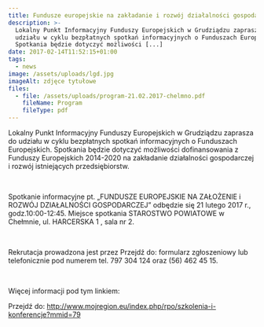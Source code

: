```yaml
---
title: Fundusze europejskie na zakładanie i rozwój działalności gospodarczej
description: >-
  Lokalny Punkt Informacyjny Funduszy Europejskich w Grudziądzu zaprasza do
  udziału w cyklu bezpłatnych spotkań informacyjnych o Funduszach Europejskich.
  Spotkania będzie dotyczyć możliwości [...]
date: 2017-02-14T11:52:15+01:00
tags:
  - news
image: /assets/uploads/lgd.jpg
imageAlt: zdjęce tytułowe
files:
  - file: /assets/uploads/program-21.02.2017-chelmno.pdf
    fileName: Program
    fileType: pdf
---
```

Lokalny Punkt Informacyjny Funduszy Europejskich w Grudziądzu zaprasza do udziału w cyklu bezpłatnych spotkań informacyjnych o Funduszach Europejskich. Spotkania będzie dotyczyć możliwości dofinansowania z Funduszy Europejskich 2014-2020 na zakładanie działalności gospodarczej i rozwój istniejących przedsiębiorstw.

<br>

Spotkanie informacyjne pt. „FUNDUSZE EUROPEJSKIE NA ZAŁOŻENIE i ROZWÓJ DZIAŁALNOŚCI GOSPODARCZEJ” odbędzie się 21 lutego 2017 r., godz.10:00-12:45. Miejsce spotkania STAROSTWO POWIATOWE w Chełmnie, ul. HARCERSKA 1 , sala nr 2.

<br>

Rekrutacja prowadzona jest przez  Przejdź do: formularz zgłoszeniowy lub telefonicznie pod numerem tel. 797 304 124 oraz (56) 462 45 15.

<br>

Więcej informacji pod tym linkiem:



Przejdź do: http://www.mojregion.eu/index.php/rpo/szkolenia-i-konferencje?mmid=79

<br>
